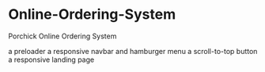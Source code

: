# Online-Ordering-System
Porchick Online Ordering System

a preloader
a responsive navbar and hamburger menu
a scroll-to-top button
a responsive landing page
